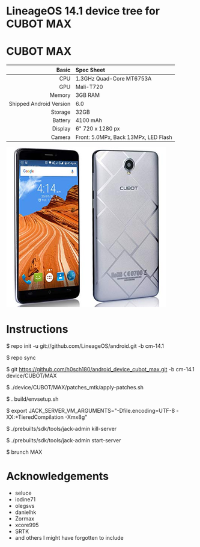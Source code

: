 # LineageOS 14.1 device tree for CUBOT MAX

CUBOT MAX
==============

Basic   | Spec Sheet
-------:|:-------------------------
CPU     | 1.3GHz Quad-Core MT6753A
GPU     | Mali-T720
Memory  | 3GB RAM
Shipped Android Version | 6.0
Storage | 32GB
Battery | 4100 mAh
Display | 6" 720 x 1280 px
Camera  | Front: 5.0MPx, Back 13MPx, LED Flash

![DEXP](https://github.com/h0sch180/android_device_cubot_max/blob/master/cubot_max.jpg "Cubot Max")

# Instructions
$ repo init -u git://github.com/LineageOS/android.git -b cm-14.1

$ repo sync

$ git https://github.com/h0sch180/android_device_cubot_max.git -b cm-14.1 device/CUBOT/MAX

$ ./device/CUBOT/MAX/patches_mtk/apply-patches.sh

$ . build/envsetup.sh

$ export JACK_SERVER_VM_ARGUMENTS="-Dfile.encoding=UTF-8 -XX:+TieredCompilation -Xmx8g"

$ ./prebuilts/sdk/tools/jack-admin kill-server

$ ./prebuilts/sdk/tools/jack-admin start-server

$ brunch MAX

# Acknowledgements

* seluce
* iodine71
* olegsvs
* danielhk
* Zormax
* xcore995
* SRTK
* and others I might have forgotten to include
